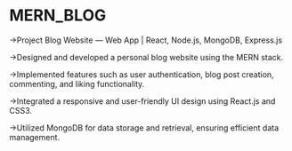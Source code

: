 # MERN_BLOG
->Project Blog Website — Web App | React, Node.js, MongoDB, Express.js

->Designed and developed a personal blog website using the MERN stack.

->Implemented features such as user authentication, blog post creation, commenting, and liking functionality.

->Integrated a responsive and user-friendly UI design using React.js and CSS3.

->Utilized MongoDB for data storage and retrieval, ensuring efficient data management.

